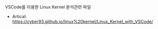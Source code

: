VSCode를 이용한 Linux Kernel 분석관련 파일

- Artical: https://cyber93.github.io/linux%20kernel/Linux_Kernel_with_VSCode/
